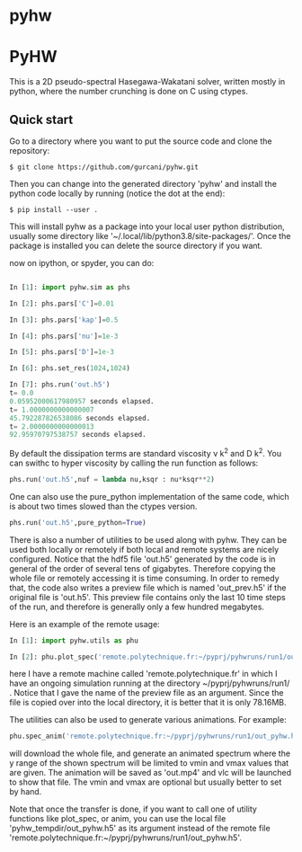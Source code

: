 # pyhw

# PyHW

This is a 2D pseudo-spectral Hasegawa-Wakatani solver, written mostly in python, where the number crunching is done on C using ctypes.


Quick start
-----------

Go to a directory where you want to put the source code and clone the repository:

    $ git clone https://github.com/gurcani/pyhw.git

Then you can change into the generated directory 'pyhw' and install the python code locally by running (notice the dot at the end):

    $ pip install --user .
    
This will install pyhw as a package into your local user python distribution, usually some directory like '~/.local/lib/python3.8/site-packages/'. Once the package is installed you can delete the source directory if you want.

now on ipython, or spyder, you can do:

```python

In [1]: import pyhw.sim as phs

In [2]: phs.pars['C']=0.01

In [3]: phs.pars['kap']=0.5

In [4]: phs.pars['nu']=1e-3

In [5]: phs.pars['D']=1e-3

In [6]: phs.set_res(1024,1024)

In [7]: phs.run('out.h5')
t= 0.0
0.05952000617980957 seconds elapsed.
t= 1.0000000000000007
45.792287826538086 seconds elapsed.
t= 2.0000000000000013
92.95970797538757 seconds elapsed.

```

By default the dissipation terms are standard viscosity  &nu; k<sup>2</sup> and D k<sup>2</sup>. You can swithc to hyper viscosity by calling the run function as follows:

```python
phs.run('out.h5',nuf = lambda nu,ksqr : nu*ksqr**2)
```

One can also use the pure_python implementation of the same code, which is about two times slowed than the ctypes version.

```python
phs.run('out.h5',pure_python=True)
```

There is also a number of utilities to be used along with pyhw. They can be used both locally or remotely if both local and remote systems are nicely configured. Notice that the hdf5 file 'out.h5' generated by the code is in general of the order of several tens of gigabytes. Therefore copying the whole file or remotely accessing it is time consuming. In order to remedy that, the code also writes a preview file which is named 'out_prev.h5' if the original file is 'out.h5'. This preview file contains only the last 10 time steps of the run, and therefore is generally only a few hundred megabytes. 

Here is an example of the remote usage:

```python
In [1]: import pyhw.utils as phu

In [2]: phu.plot_spec('remote.polytechnique.fr:~/pyprj/pyhwruns/run1/out_pyhw_prev.h5')
```

here I have a remote machine called 'remote.polytechnique.fr' in which I have an ongoing simulation running at the directory ~/pyprj/pyhwruns/run1/ . Notice that I gave the name of the preview file as an argument. Since the file is copied over into the local directory, it is better that it is only 78.16MB.

The utilities can also be used to generate various animations. For example:

```python
phu.spec_anim('remote.polytechnique.fr:~/pyprj/pyhwruns/run1/out_pyhw.h5','out.mp4',vmin=1e-12,vmax=1e-2)
```

will download the whole file, and generate an animated spectrum where the y range of the shown spectrum will be limited to vmin and vmax values that are given. The animation will be saved as 'out.mp4' and vlc will be launched to show that file. The vmin and vmax are optional but usually better to set by hand.

Note that once the transfer is done, if you want to call one of utility functions like plot_spec, or anim, you can use the local file 'pyhw_tempdir/out_pyhw.h5' as its argument instead of the remote file 'remote.polytechnique.fr:~/pyprj/pyhwruns/run1/out_pyhw.h5'.
